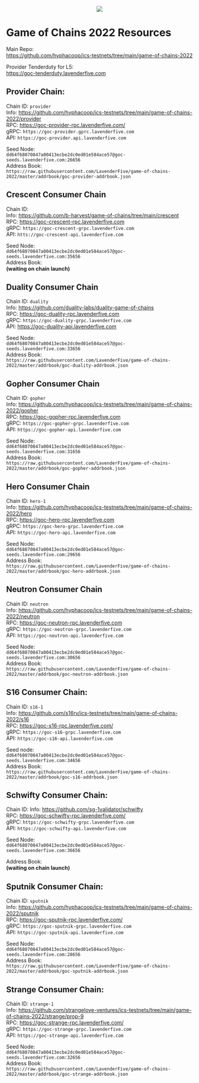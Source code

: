 <p align="center">
  <img src="https://user-images.githubusercontent.com/9121234/190864636-b5047a5b-8f44-42ed-a9de-62095bebd2a3.jpg" />
</p>
  
# Game of Chains 2022 Resources
  
Main Repo:  
https://github.com/hyphacoop/ics-testnets/tree/main/game-of-chains-2022  
  
Provider Tenderduty for L5:  
https://goc-tenderduty.lavenderfive.com  
  

## **Provider Chain**:  
Chain ID: `provider`  
Info: https://github.com/hyphacoop/ics-testnets/tree/main/game-of-chains-2022/provider  
RPC:  https://goc-provider-rpc.lavenderfive.com/  
gRPC: `https://goc-provider.gprc.lavenderfive.com`  
API: `https://goc-provider.api.lavenderfive.com`  
  
Seed Node:  
`dd64f68070847a00413ecbe2dc0ed01e584ace57@goc-seeds.lavenderfive.com:26656`    
Address Book:  
`https://raw.githubusercontent.com/LavenderFive/game-of-chains-2022/master/addrbook/goc-provider-addrbook.json`  
  

## **Crescent Consumer Chain**  
Chain ID:  
Info: https://github.com/b-harvest/game-of-chains/tree/main/crescent  
RPC: https://goc-crescent-rpc.lavenderfive.com    
gRPC: `https://goc-crescent-grpc.lavenderfive.com `   
API: `htts://goc-crescent-api.lavenderfive.com`
  
Seed Node:  
`dd64f68070847a00413ecbe2dc0ed01e584ace57@goc-seeds.lavenderfive.com:35656`   
Address Book:   
**(waiting on chain launch)**
  
## **Duality Consumer Chain**  
Chain ID: `duality`  
Info: https://github.com/duality-labs/duality-game-of-chains  
RPC: https://goc-duality-rpc.lavenderfive.com  
gRPC: `https://goc-duality-grpc.lavenderfive.com`  
API: https://goc-duality-api.lavenderfive.com   

Seed Node:  
`dd64f68070847a00413ecbe2dc0ed01e584ace57@goc-seeds.lavenderfive.com:33656`    
Address Book:  
`https://raw.githubusercontent.com/LavenderFive/game-of-chains-2022/master/addrbook/goc-duality-addrbook.json`  
  
## **Gopher Consumer Chain**  
Chain ID: `gopher`  
Info:  https://github.com/hyphacoop/ics-testnets/tree/main/game-of-chains-2022/gopher  
RPC:  https://goc-gopher-rpc.lavenderfive.com   
gRPC: `https://goc-gopher-grpc.lavenderfive.com`  
API: `https://goc-gopher-api.lavenderfive.com`  
  
Seed Node:  
`dd64f68070847a00413ecbe2dc0ed01e584ace57@goc-seeds.lavenderfive.com:31656`  
Address Book:  
`https://raw.githubusercontent.com/LavenderFive/game-of-chains-2022/master/addrbook/goc-gopher-addrbook.json`  

## **Hero Consumer Chain**  
Chain ID: `hero-1`  
Info: https://github.com/hyphacoop/ics-testnets/tree/main/game-of-chains-2022/hero  
RPC: https://goc-hero-rpc.lavenderfive.com  
gRPC: `https://goc-hero-grpc.lavenderfive.com`  
API: `https://goc-hero-api.lavenderfive.com`  
  
Seed Node:  
`dd64f68070847a00413ecbe2dc0ed01e584ace57@goc-seeds.lavenderfive.com:29656`  
Address Book:  
`https://raw.githubusercontent.com/LavenderFive/game-of-chains-2022/master/addrbook/goc-hero-addrbook.json`  
  
## **Neutron Consumer Chain**
Chain ID: `neutron`    
Info: https://github.com/hyphacoop/ics-testnets/tree/main/game-of-chains-2022/neutron  
RPC: https://goc-neutron-rpc.lavenderfive.com  
gRPC: `https://goc-neutron-grpc.lavenderfive.com`  
API: `https://goc-neutron-api.lavenderfive.com`  
  
Seed Node:  
`dd64f68070847a00413ecbe2dc0ed01e584ace57@goc-seeds.lavenderfive.com:30656`    
Address Book:   
`https://raw.githubusercontent.com/LavenderFive/game-of-chains-2022/master/addrbook/goc-neutron-addrbook.json`  
  
## **S16 Consumer Chain**:
Chain ID: `s16-1`  
Info: https://github.com/s16rv/ics-testnets/tree/main/game-of-chains-2022/s16  
RPC: https://goc-s16-rpc.lavenderfive.com/  
gRPC: `https://goc-s16-grpc.lavenderfive.com`  
API: `https://goc-s16-api.lavenderfive.com` 

Seed node:  
`dd64f68070847a00413ecbe2dc0ed01e584ace57@goc-seeds.lavenderfive.com:34656`   
Address Book:  
`https://raw.githubusercontent.com/LavenderFive/game-of-chains-2022/master/addrbook/goc-s16-addrbook.json`  
  
## **Schwifty Consumer Chain**:  
Chain ID: 
Info: https://github.com/sg-1validator/schwifty  
RPC: https://goc-schwifty-rpc.lavenderfive.com/  
gRPC: `https://goc-schwifty-grpc.lavenderfive.com`  
API: `https://goc-schwifty-api.lavenderfive.com`  

Seed Node:  
`dd64f68070847a00413ecbe2dc0ed01e584ace57@goc-seeds.lavenderfive.com:36656`  
  
Address Book:  
 **(waiting on chain launch)** 
  
## **Sputnik Consumer Chain**:  
Chain ID: `sputnik`  
Info: https://github.com/hyphacoop/ics-testnets/tree/main/game-of-chains-2022/sputnik  
RPC: https://goc-sputnik-rpc.lavenderfive.com/   
gRPC: `https://goc-sputnik-grpc.lavenderfive.com`  
API: `https://goc-sputnik-api.lavenderfive.com`  
  
Seed Node:  
`dd64f68070847a00413ecbe2dc0ed01e584ace57@goc-seeds.lavenderfive.com:28656`    
Address Book:  
`https://raw.githubusercontent.com/LavenderFive/game-of-chains-2022/master/addrbook/goc-sputnik-addrbook.json`  
  
## **Strange Consumer Chain**:  
Chain ID: `strange-1`  
Info: https://github.com/strangelove-ventures/ics-testnets/tree/main/game-of-chains-2022/strange/prop-9  
RPC: https://goc-strange-rpc.lavenderfive.com/  
gRPC: `https://goc-strange-grpc.lavenderfive.com`   
API: `https://goc-strange-api.lavenderfive.com`  
  
Seed Node:  
`dd64f68070847a00413ecbe2dc0ed01e584ace57@goc-seeds.lavenderfive.com:32656`    
Address Book:   
`https://raw.githubusercontent.com/LavenderFive/game-of-chains-2022/master/addrbook/goc-strange-addrbook.json`  
